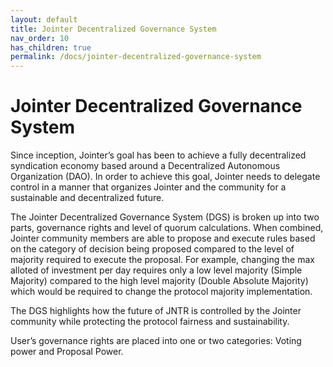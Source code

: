 ```yaml
---
layout: default
title: Jointer Decentralized Governance System
nav_order: 10
has_children: true
permalink: /docs/jointer-decentralized-governance-system
---
```


# Jointer Decentralized Governance System

Since inception, Jointer’s goal has been to achieve a fully decentralized syndication economy based around a Decentralized Autonomous Organization (DAO). In order to achieve this goal, Jointer needs to delegate control in a manner that organizes Jointer and the community for a sustainable and decentralized future.

The Jointer Decentralized Governance System (DGS) is broken up into two parts, governance rights and level of quorum calculations. When combined, Jointer community members are able to propose and execute rules based on the category of decision being proposed compared to the level of majority required to execute the proposal. For example, changing the max alloted of investment per day requires only a low level majority (Simple Majority) compared to the high level majority (Double Absolute Majority) which would be required to change the protocol majority implementation.

The DGS highlights how the future of JNTR is controlled by the Jointer community while protecting the protocol fairness and sustainability.

User’s governance rights are placed into one or two categories: Voting power and Proposal Power.



